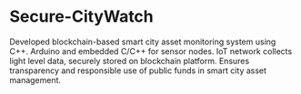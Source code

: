 # Secure-CityWatch
Developed blockchain-based smart city asset monitoring system using C++. Arduino and embedded C/C++ for sensor nodes. IoT network collects light level data, securely stored on blockchain platform. Ensures transparency and responsible use of public funds in smart city asset management.

